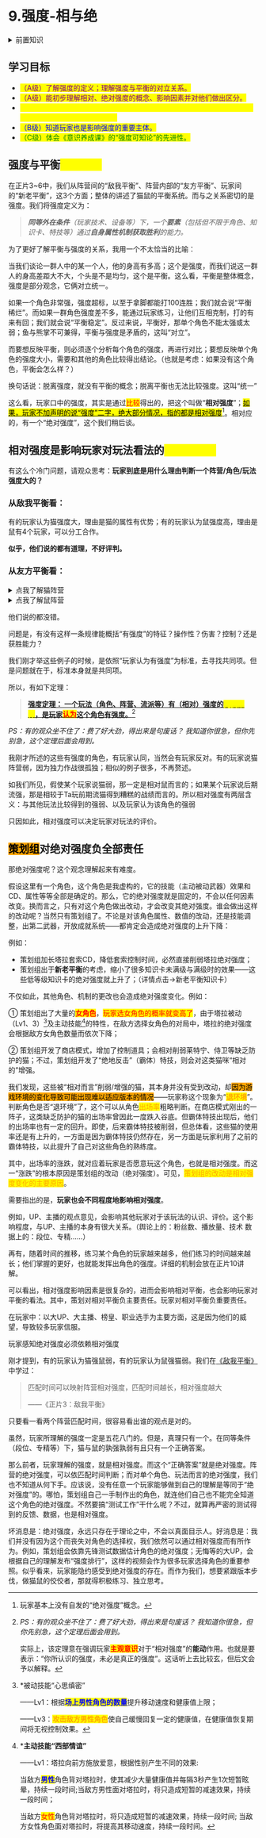 # 9.强度-相与绝

<details>

<summary>前置知识</summary>

\[必需][2.胜与负](../part.i-current-abstract/2.win-and-lose.md)

\[建议][3.敌我平衡](../part.ii-balance/3.self-enemy-balance.md)   [4.友方平衡-上](../part.ii-balance/4.style-balance.md)   [5.友方平衡-下](../part.ii-balance/5.-you-fang-ping-heng-xia-shu.md)

</details>

## 学习目标

* <mark style="color:purple;">（A级）了解强度的定义；理解强度与平衡的对立关系。</mark>
* <mark style="color:purple;">（A级）能初步理解相对、绝对强度的概念、影响因素并对他们做出区分。</mark>
* <mark style="color:yellow;">（S级）开始意识到相对强度对玩法的风评起决定性作用，能初步运用该理论看待玩家对强度的看法及言论。</mark>
* <mark style="color:blue;">（B级）知道玩家也是影响强度的重要主体。</mark>
* <mark style="color:green;">（C级）体会《意识养成课》的“强度可知论”的先进性。</mark>

## 强度与平衡<mark style="color:yellow;">对立统一</mark>

&#x20;       在正片3\~6中，我们从阵营间的“敌我平衡”、阵营内部的“友方平衡”、玩家间的“新老平衡”，这3个方面；整体的讲述了猫鼠的平衡系统。而与之关系密切的是强度。我们将强度定义为：

> _**同等外在条件**（玩家技术、设备等）下，一个**要素**（包括但不限于角色、知识卡、特技等）通过**自身属性机制获取胜利**的能力。_

为了更好了解平衡与强度的关系，我用一个不太恰当的比喻：

&#x20;       当我们谈论一群人中的某一个人，他的身高有多高；这个是强度，而我们说这一群人的身高差距大不大，个头是不是均匀，这个是平衡。这么看，平衡是整体概念，强度是部分观念，它俩对立统一。

&#x20;       如果一个角色非常强，强度超标，以至于拿脚都能打100连胜；我们就会说“平衡稀烂”。而如果一群角色强度差不多，能通过玩家练习，让他们互相克制，打的有来有回；我们就会说“平衡稳定”。反过来说，平衡好，那单个角色不能太强或太弱；鱼与熊掌不可兼得，平衡与强度是矛盾的，这叫“对立”。

&#x20;       而要想反映平衡，则必须逐个分析每个角色的强度，再进行对比；要想反映单个角色的强度大小，需要和其他的角色比较得出结论。（也就是考虑：如果没有这个角色，平衡会怎么样？）

&#x20;       换句话说：脱离强度，就没有平衡的概念；脱离平衡也无法比较强度。这叫“统一”

&#x20;       这么看，玩家口中的强度，其实是通过<mark style="color:red;">比较</mark>得出的，把这个叫做“**相对强度**”；[<mark style="background-color:yellow;">如果，玩家不加声明的说“强度”二字，绝大部分情况，指的都是相对强度</mark>](#user-content-fn-1)[^1]。相对应的，有一个“绝对强度”，这个我们稍后谈。

## 相对强度是影响玩家对玩法看法的<mark style="color:yellow;">决定性因素</mark>

有这么个冷门问题，请观众思考：**玩家到底是用什么理由判断一个阵营/角色/玩法强度大的？**

### 从敌我平衡看：

有的玩家认为猫强度大，理由是猫的属性有优势；有的玩家认为鼠强度高，理由是鼠有4个玩家，可以分工合作。

**似乎，他们说的都有道理，不好评判。**

### 从友方平衡看：

<details>

<summary>点我了解猫阵营</summary>

*   有的玩家认为汤姆、塔拉这类**前期流**猫强度高：理由是免控、操作容易和被动技能、套索机动性高。

    此外，前期流能为猫争取较多的获胜机会。
* 有的玩家认为图多盖洛（香水、甲油）、以及佩戴铜暴卡组的**后期流**强度高，理由是不需要较高操作就可打出团灭。

</details>

<details>

<summary>点我了解鼠阵营</summary>

鼠阵营中，有的玩家认为开局送的杰瑞强度高，理由是操作较容易；

也有玩家认为限定角色强度高，是因为它们能打团，干扰控制频繁。

</details>

他们说的都没错。

问题是，有没有这样一条规律能概括“有强度”的特征？操作性？伤害？控制？还是获胜能力？

我们刚才举这些例子的时候，是依照“玩家认为有强度”为标准，去寻找共同项。但是问题就在于，标准本身就是共同项。

所以，有如下定理：

> [**强度定理： 一个玩法（角色、阵营、流派等）有（相对）强度的**<mark style="color:yellow;">**充要条件**</mark>**，是玩家**<mark style="color:red;">**认为**</mark>**这个角色有强度。**](#user-content-fn-2)[^2]

_PS：有的观众坐不住了：费了好大劲，得出来是句废话？ 我知道你很急，但你先别急，这个定理后面会用到。_

我刚才所述的这些有强度的角色，有玩家认同，当然会有玩家反对。有的玩家说猫阵营弱，因为独力作战很孤独；相似的例子很多，不再赘述。

如我们所见，假使某个玩家说猫弱，那一定是相对鼠而言的；如果某个玩家说后期流强，那是相较于Ta玩前期流猫得到糟糕的战绩而言的。所以相对强度有两层含义：与其他玩法比较得到的强弱、以及玩家认为该角色的强弱

只因如此，相对强度可以决定玩家对玩法的评价。

&#x20;

## <mark style="background-color:orange;">策划组</mark>对绝对强度负全部责任

&#x20;       那绝对强度呢？这个观念理解起来有难度。

&#x20;       假设这里有一个角色，这个角色是我虚构的，它的技能（主动被动武器）效果和CD、属性等等全部是确定的。那么，它的绝对强度就是固定的，不会以任何因素改变。换而言之，只有对这个角色做出改动，才会改变其绝对强度。谁会做出这样的改动呢？当然只有策划组了。不论是对该角色属性、数值的改动，还是技能调整，出第二武器，开放成就系统——都肯定会造成绝对强度的上升下降：

例如：

* 策划组加长塔拉套索CD，降低套索控制时间，必然直接削弱塔拉绝对强度；
* 策划组出于**新老平衡**的考虑，缩小了很多知识卡未满级与满级时的效果——这些低等级知识卡的绝对强度就上升了；（详情点击→新老平衡知识卡）

不仅如此，其他角色、机制的更改也会造成绝对强度变化。例如：

①    策划组出了大量的<mark style="color:red;">**女角色**</mark>，<mark style="color:red;">玩家选女角色的概率就变高了</mark>，由于塔拉被动（Lv1、3）[^3]及主动技能[^4]的特性，在敌方选择女角色的对局中，塔拉的绝对强度会根据敌方女角色数量而依次下降；

②    策划组开发了商店模式，增加了控制道具；会相对削弱莱特宁、侍卫等缺乏防护的猫；不过，策划组开发了“绝地反击”（霸体）特技，则会对这类猫咪“相对的”增强。

&#x20;       我们发现，这些被“相对而言”削弱/增强的猫，其本身并没有受到改动，却<mark style="background-color:orange;">因为游戏环境的变化导致可能出现难以适应版本的情况</mark>——玩家称这个现象为“<mark style="color:orange;">**退环境**</mark>”。判断角色是否“退环境”了，这个可以从角色<mark style="color:orange;">出场率</mark>粗略判断。在商店模式刚出的一阵子，这类缺乏防护的猫的出场率曾因此一度跌入谷底。但霸体特技出现后，他们的出场率也有一定的回升。即使，后来霸体特技被削弱，但总体看，这些猫的使用率还是有上升的，一方面是因为霸体特技仍然存在，另一方面是玩家利用了之前的霸体特技，以此提升了自己对这些角色的熟练度。

&#x20;       其中，出场率的涨跌，就对应着玩家是否愿意玩这个角色，也就是相对强度。而这一“涨跌”的根本原因是策划组的改动（绝对强度）。可见，<mark style="color:orange;">策划组的改动是相对强度变化的主要原因</mark>。

&#x20;       需要指出的是，**玩家也会不同程度地影响相对强度**。

&#x20;       例如，UP、主播的观点意见，会影响其他玩家对于该玩法的认识、评价。这个影响程度，与UP、主播的本身有很大关系。（舆论上的：粉丝数、播放量、技术 数据上的：段位、专精……）

&#x20;       再有，随着时间的推移，练习某个角色的玩家越来越多，他们练习的时间越来越长；他们掌握的更好，也就能发挥出角色的强度。详细的机制会放在正片10讲解。

可以看出，相对强度影响因素是很复杂的，进而会影响相对平衡，也会影响玩家对平衡的看法。其中，策划对相对平衡负主要责任。玩家对相对平衡负重要责任。

在玩家中：以大UP、大主播、榜皇、职业选手为主要方面，这是因为他们的威望，导致较多玩家信服。

玩家感知绝对强度必须依赖相对强度

刚才提到，有的玩家认为猫强鼠弱，有的玩家认为鼠强猫弱。我们在[《敌我平衡》](../part.ii-balance/3.self-enemy-balance.md#pi-pei-shi-jian-ke-yi-ying-she-zhen-ying-xiang-dui-qiang-du)中学过：

> 匹配时间可以映射阵营相对强度，匹配时间越长，相对强度越大
>
> ——《正片3：敌我平衡》

&#x20;       只要看一看两个阵营匹配时间，很容易看出谁的观点是对的。

&#x20;       虽然，玩家所理解的强度一定是五花八门的。但是，真理只有一个。在同等条件（段位、专精等）下，猫与鼠的孰强孰弱有且只有一个正确答案。

&#x20;       那么前者，玩家理解的强度，就是相对强度。而这个“正确答案”就是绝对强度。阵营的绝对强度，可以依匹配时间判断；而对单个角色、玩法而言的绝对强度，我们也不知道从何下手。应该说，没有任意一个玩家能够做到自己的理解是等同于“绝对强度”的。哪怕，策划组自己一手制作出的角色，就连他们自己也不能完全知道这个角色的绝对强度。不然要搞“测试工作”干什么呢？不过，就算再严密的测试得到的反馈、数据，也是相对强度。

&#x20;       坏消息是：绝对强度，永远只存在于理论之中，不会以真面目示人。好消息是：我们并没有因为这个而丧失对角色的选择权，我们依然可以通过相对强度而有所作为。例如，策划组会依靠先锋测试数据估计角色的绝对强度；无悔等的大UP，会根据自己的理解发布“强度排行”，这样的视频会作为很多玩家选择角色的重要参照。似乎看来，玩家能隐约感受到绝对强度的存在。而作为我们，想要紧跟版本步伐，做猫鼠的佼佼者，那就得积极练习、独立思考。

[^1]: 玩家基本上没有自发的“绝对强度”概念。

[^2]: _PS：有的观众坐不住了：费了好大劲，得出来是句废话？ 我知道你很急，但你先别急，这个定理后面会用到。_

    实际上，该定理意在强调玩家<mark style="color:red;">**主观意识**</mark>对于“相对强度”的**能动**作用。也就是要表示：“你所认识的强度，未必是真正的强度”。这话听上去比较玄，但后文会予以解释。

[^3]: \*被动技能“心思缜密”&#x20;

    ——Lv1：根据<mark style="color:blue;">**场上男性角色的数量**</mark>提升移动速度和健康值上限；&#x20;

    ——Lv3：<mark style="color:orange;">**攻击敌方男性角色**</mark>使自己缓慢回复一定的健康值，在健康值恢复期间将无视控制效果。

[^4]: \***主动技能“西部情谊”**&#x20;

    ——Lv1：塔拉向前方施放爱意，根据性别产生不同的效果:&#x20;

    当敌方<mark style="color:blue;">**男性**</mark>角色背对塔拉时，使其减少大量健康值并每隔3秒产生1次短暂眩晕，持续一段时间;当敌方男性面对塔拉时，将只造成短暂的减速效果，持续一段时间；&#x20;

    当敌方<mark style="color:red;">女性</mark>角色背对塔拉时，将只造成短暂的减速效果，持续一段时间; 当敌方女性角色面对塔拉时，将提高其移动速度，持续一段时间。
